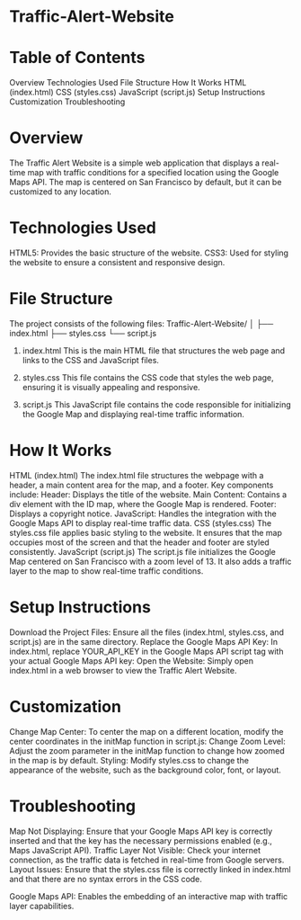 # Traffic-Alert-Website
# Table of Contents
Overview
Technologies Used
File Structure
How It Works
HTML (index.html)
CSS (styles.css)
JavaScript (script.js)
Setup Instructions
Customization
Troubleshooting

# Overview
The Traffic Alert Website is a simple web application that displays a real-time map with traffic conditions for a specified location using the Google Maps API. The map is centered on San Francisco by default, but it can be customized to any location.

# Technologies Used
HTML5: Provides the basic structure of the website.
CSS3: Used for styling the website to ensure a consistent and responsive design.

# File Structure
The project consists of the following files:
Traffic-Alert-Website/
│
├── index.html
├── styles.css
└── script.js
1. index.html
This is the main HTML file that structures the web page and links to the CSS and JavaScript files.

2. styles.css
This file contains the CSS code that styles the web page, ensuring it is visually appealing and responsive.

3. script.js
This JavaScript file contains the code responsible for initializing the Google Map and displaying real-time traffic information.

# How It Works
HTML (index.html)
The index.html file structures the webpage with a header, a main content area for the map, and a footer. Key components include:
Header: Displays the title of the website.
Main Content: Contains a div element with the ID map, where the Google Map is rendered.
Footer: Displays a copyright notice.
JavaScript: Handles the integration with the Google Maps API to display real-time traffic data.
CSS (styles.css)
The styles.css file applies basic styling to the website. It ensures that the map occupies most of the screen and that the header and footer are styled consistently.
JavaScript (script.js)
The script.js file initializes the Google Map centered on San Francisco with a zoom level of 13. It also adds a traffic layer to the map to show real-time traffic conditions.

# Setup Instructions
Download the Project Files: Ensure all the files (index.html, styles.css, and script.js) are in the same directory.
Replace the Google Maps API Key:
In index.html, replace YOUR_API_KEY in the Google Maps API script tag with your actual Google Maps API key:
Open the Website:
Simply open index.html in a web browser to view the Traffic Alert Website.

# Customization
Change Map Center: To center the map on a different location, modify the center coordinates in the initMap function in script.js:
Change Zoom Level: Adjust the zoom parameter in the initMap function to change how zoomed in the map is by default.
Styling: Modify styles.css to change the appearance of the website, such as the background color, font, or layout.

# Troubleshooting
Map Not Displaying: Ensure that your Google Maps API key is correctly inserted and that the key has the necessary permissions enabled (e.g., Maps JavaScript API).
Traffic Layer Not Visible: Check your internet connection, as the traffic data is fetched in real-time from Google servers.
Layout Issues: Ensure that the styles.css file is correctly linked in index.html and that there are no syntax errors in the CSS code.


Google Maps API: Enables the embedding of an interactive map with traffic layer capabilities.
